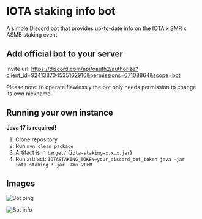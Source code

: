# IOTA staking info bot

A simple Discord bot that provides up-to-date info on the IOTA x SMR x ASMB staking event

## Add official bot to your server

Invite url: https://discord.com/api/oauth2/authorize?client_id=924138704535162910&permissions=67108864&scope=bot

Please note: to operate flawlessly the bot only needs permission to change its own nickname.

## Running your own instance

**Java 17 is required!**

1. Clone repository
2. Run `mvn clean package`
3. Artifact is in `target/` (`iota-staking-x.x.x.jar`)
4. Run artifact: `IOTASTAKING_TOKEN=your_discord_bot_token java -jar iota-staking-*.jar -Xmx 206M`

## Images

![Bot ping](https://i.imgur.com/fsc1LTW.png)

![Bot info](https://i.imgur.com/yQwoqYU.png)